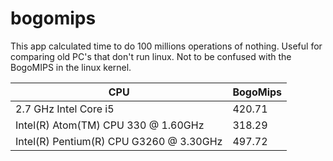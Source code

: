 # bogomips

This app calculated time to do 100 millions operations of nothing.
Useful for comparing old PC's that don't run linux. Not to be confused
with the BogoMIPS in the linux kernel.


| CPU                                      | BogoMips|
|------------------------------------------|---------|
| 2.7 GHz Intel Core i5                    | 420.71  |
| Intel(R) Atom(TM) CPU  330   @ 1.60GHz   | 318.29  |
| Intel(R) Pentium(R) CPU G3260 @ 3.30GHz  | 497.72  |


